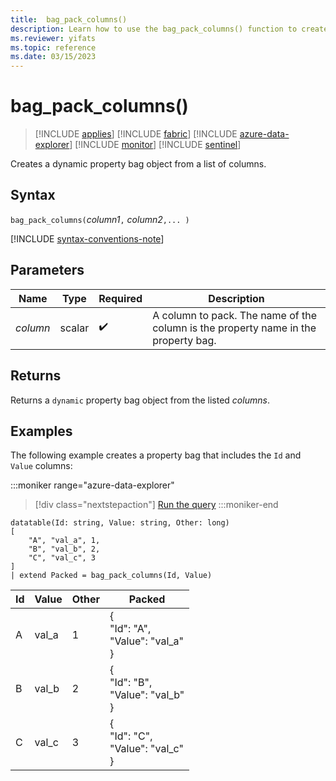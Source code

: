 ```yaml
---
title:  bag_pack_columns()
description: Learn how to use the bag_pack_columns() function to create a dynamic JSON object from a list of columns.
ms.reviewer: yifats
ms.topic: reference
ms.date: 03/15/2023
---
```

# bag_pack_columns()

> [!INCLUDE [applies](../includes/applies-to-version/applies.md)] [!INCLUDE [fabric](../includes/applies-to-version/fabric.md)] [!INCLUDE [azure-data-explorer](../includes/applies-to-version/azure-data-explorer.md)] [!INCLUDE [monitor](../includes/applies-to-version/monitor.md)] [!INCLUDE [sentinel](../includes/applies-to-version/sentinel.md)]

Creates a dynamic property bag object from a list of columns.

## Syntax

`bag_pack_columns(`*column1*`,` *column2*`,... )`

[!INCLUDE [syntax-conventions-note](../includes/syntax-conventions-note.md)]

## Parameters

| Name | Type | Required | Description |
|--|--|--|--|
|*column*| scalar |  :heavy_check_mark: | A column to pack. The name of the column is the property name in the property bag.|

## Returns

Returns a `dynamic` property bag object from the listed *columns*.

## Examples

The following example creates a property bag that includes the `Id` and `Value` columns:

:::moniker range="azure-data-explorer"
> [!div class="nextstepaction"]
> <a href="https://dataexplorer.azure.com/clusters/help/databases/Samples?query=H4sIAAAAAAAAA0tJLAHCpJxUDc8UK4XikqLMvHQdhbDEnNJUBNe/JCO1yEohJz8vXZOXK5qXSwEIlByVdBSUyhJz4hOBDEMdqKgTTDQJyDCCiTrDRJOBDGNerlherhqF1IqS1LwUhYDE5OzUFAVbhaTE9PgCICc+OT+nNDevGOgkqFM0AV8bSzWnAAAA" target="_blank">Run the query</a>
:::moniker-end

```kusto
datatable(Id: string, Value: string, Other: long)
[
    "A", "val_a", 1,
    "B", "val_b", 2,
    "C", "val_c", 3
]
| extend Packed = bag_pack_columns(Id, Value)
```

|Id|Value|Other|Packed|
|---|---|---|---|
|A|val_a|1|{<br>  "Id": "A",<br>  "Value": "val_a"<br>}|
|B|val_b|2|{<br>  "Id": "B",<br>  "Value": "val_b"<br>}|
|C|val_c|3|{<br>  "Id": "C",<br>  "Value": "val_c"<br>}|